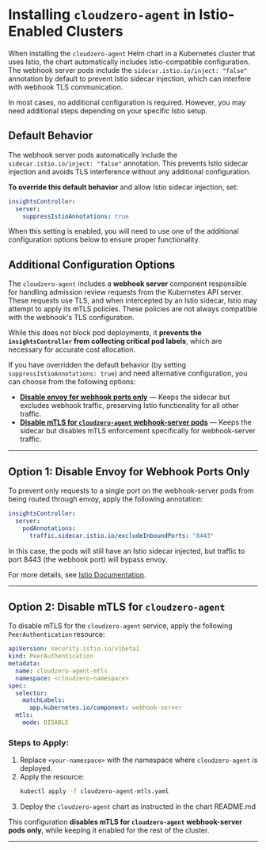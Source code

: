 # Installing `cloudzero-agent` in Istio-Enabled Clusters

When installing the `cloudzero-agent` Helm chart in a Kubernetes cluster that uses Istio, the chart automatically includes Istio-compatible configuration. The webhook server pods include the `sidecar.istio.io/inject: "false"` annotation by default to prevent Istio sidecar injection, which can interfere with webhook TLS communication.

In most cases, no additional configuration is required. However, you may need additional steps depending on your specific Istio setup.

## Default Behavior

The webhook server pods automatically include the `sidecar.istio.io/inject: "false"` annotation. This prevents Istio sidecar injection and avoids TLS interference without any additional configuration.

**To override this default behavior** and allow Istio sidecar injection, set:

```yaml
insightsController:
  server:
    suppressIstioAnnotations: true
```

When this setting is enabled, you will need to use one of the additional configuration options below to ensure proper functionality.

## Additional Configuration Options

The `cloudzero-agent` includes a **webhook server** component responsible for handling admission review requests from the Kubernetes API server. These requests use TLS, and when intercepted by an Istio sidecar, Istio may attempt to apply its mTLS policies. These policies are not always compatible with the webhook's TLS configuration.

While this does not block pod deployments, it **prevents the `insightsController` from collecting critical pod labels**, which are necessary for accurate cost allocation.

If you have overridden the default behavior (by setting `suppressIstioAnnotations: true`) and need alternative configuration, you can choose from the following options:

- [**Disable envoy for webhook ports only**](#option-1-disable-envoy-for-webhook-ports-only) — Keeps the sidecar but excludes webhook traffic, preserving Istio functionality for all other traffic.
- [**Disable mTLS for `cloudzero-agent` webhook-server pods**](#option-2-disable-mtls-for-cloudzero-agent) — Keeps the sidecar but disables mTLS enforcement specifically for webhook-server traffic.

---

## **Option 1: Disable Envoy for Webhook Ports Only**

To prevent only requests to a single port on the webhook-server pods from being routed through envoy, apply the following annotation:

```yaml
insightsController:
  server:
    podAnnotations:
      traffic.sidecar.istio.io/excludeInboundPorts: "8443"
```

In this case, the pods will still have an Istio sidecar injected, but traffic to port 8443 (the webhook port) will bypass envoy.

For more details, see [Istio Documentation](https://istio.io/latest/docs/reference/config/annotations/#SidecarTrafficExcludeInboundPorts).

---

## **Option 2: Disable mTLS for `cloudzero-agent`**

To disable mTLS for the `cloudzero-agent` service, apply the following `PeerAuthentication` resource:

```yaml
apiVersion: security.istio.io/v1beta1
kind: PeerAuthentication
metadata:
  name: cloudzero-agent-mtls
  namespace: <cloudzero-namespace>
spec:
  selector:
    matchLabels:
      app.kubernetes.io/component: webhook-server
  mtls:
    mode: DISABLE
```

### **Steps to Apply:**

1. Replace `<your-namespace>` with the namespace where `cloudzero-agent` is deployed.
2. Apply the resource:
   ```sh
   kubectl apply -f cloudzero-agent-mtls.yaml
   ```
3. Deploy the `cloudzero-agent` chart as instructed in the chart README.md

This configuration **disables mTLS for `cloudzero-agent` webhook-server pods only**, while keeping it enabled for the rest of the cluster.

---
